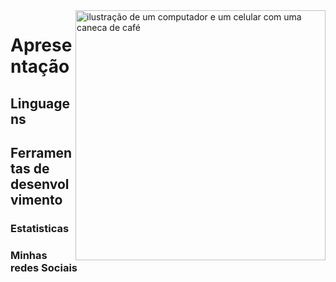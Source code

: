 <img src="https://github.com/CarlosRebeloo/CarlosRebeloo/assets/126520995/8738daef-1e8c-4a22-aa5b-2fa1b8571dee" alt="ilustração de um computador e um celular com uma caneca de café" min-width="500px" max-width="500px" width="400px" align="right">
<h1>Apresentação</h1>

<h2>Linguagens</h2>

<h2>Ferramentas de desenvolvimento</h2>

<h3>Estatisticas</h3>

<h3>Minhas redes Sociais</h3>
